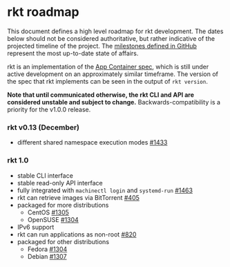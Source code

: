 # rkt roadmap

This document defines a high level roadmap for rkt development.
The dates below should not be considered authoritative, but rather indicative of the projected timeline of the project.
The [milestones defined in GitHub](https://github.com/coreos/rkt/milestones) represent the most up-to-date state of affairs.

rkt is an implementation of the [App Container spec](https://github.com/appc/spec), which is still under active development on an approximately similar timeframe.
The version of the spec that rkt implements can be seen in the output of `rkt version`.

**Note that until communicated otherwise, the rkt CLI and API are considered unstable and subject to change.**
Backwards-compatibility is a priority for the v1.0.0 release.

### rkt v0.13 (December)
- different shared namespace execution modes [#1433](https://github.com/coreos/rkt/issues/1433)

### rkt 1.0
- stable CLI interface
- stable read-only API interface
- fully integrated with `machinectl login` and `systemd-run` [#1463](https://github.com/coreos/rkt/issues/1463)
- rkt can retrieve images via BitTorrent [#405](https://github.com/coreos/rkt/issues/405)
- packaged for more distributions
  - CentOS [#1305](https://github.com/coreos/rkt/issues/1305)
  - OpenSUSE [#1304](https://github.com/coreos/rkt/issues/1308)
- IPv6 support
- rkt can run applications as non-root [#820](https://github.com/coreos/rkt/issues/820)
- packaged for other distributions
  - Fedora [#1304](https://github.com/coreos/rkt/issues/1304)
  - Debian [#1307](https://github.com/coreos/rkt/issues/1307)
